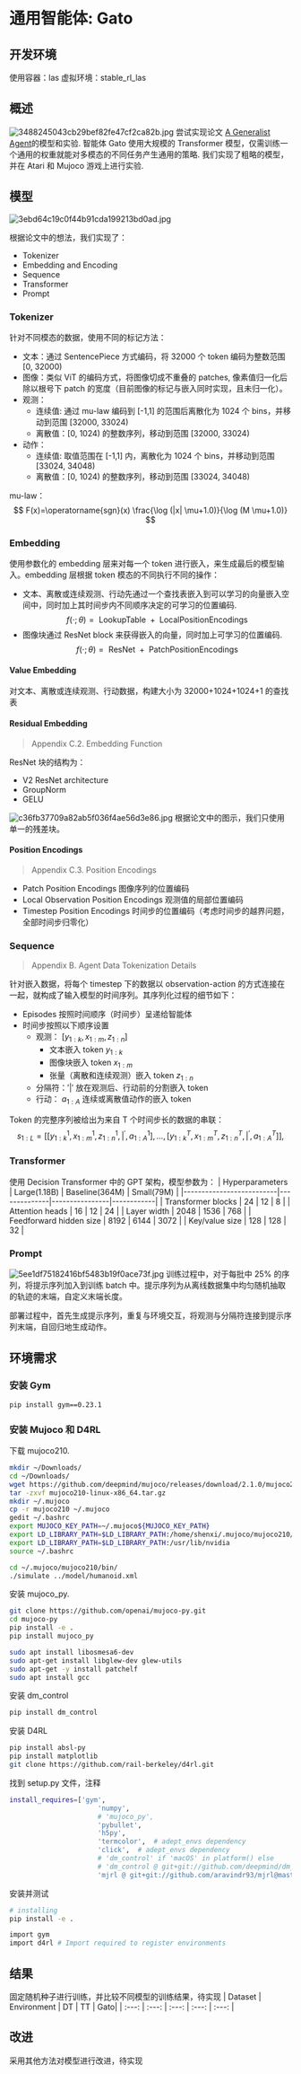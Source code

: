 # 通用智能体: Gato

## 开发环境
使用容器：las
虚拟环境：stable_rl_las

## 概述
![3488245043cb29bef82fe47cf2ca82b.jpg](https://s2.loli.net/2022/10/27/igeTKucDHWvRlMr.jpg)
尝试实现论文 [A Generalist Agent](https://arxiv.org/abs/2205.06175)的模型和实验. 智能体 Gato 使用大规模的 Transformer 模型，仅需训练一个通用的权重就能对多模态的不同任务产生通用的策略. 我们实现了粗略的模型，并在 Atari 和 Mujoco 游戏上进行实验.

## 模型
![3ebd64c19c0f44b91cda199213bd0ad.jpg](https://s2.loli.net/2022/10/27/3ndYFMVJPERCZTI.jpg)

根据论文中的想法，我们实现了：
* Tokenizer
* Embedding and Encoding
* Sequence
* Transformer
* Prompt

### Tokenizer
针对不同模态的数据，使用不同的标记方法：
* 文本：通过 SentencePiece 方式编码，将 32000 个 token 编码为整数范围 [0, 32000)
* 图像：类似 ViT 的编码方式，将图像切成不重叠的 patches, 像素值归一化后除以根号下 patch 的宽度（目前图像的标记与嵌入同时实现，且未归一化）。
* 观测：
  * 连续值: 通过 mu-law 编码到 [-1,1] 的范围后离散化为 1024 个 bins，并移动到范围 [32000, 33024)
  * 离散值：[0, 1024) 的整数序列，移动到范围 [32000, 33024)
* 动作：
  * 连续值: 取值范围在 [-1,1] 内，离散化为 1024 个 bins，并移动到范围 [33024, 34048)
  * 离散值：[0, 1024) 的整数序列，移动到范围 [33024, 34048)

mu-law：
$$
F(x)=\operatorname{sgn}(x) \frac{\log (|x| \mu+1.0)}{\log (M \mu+1.0)}
$$

### Embedding
使用参数化的 embedding 层来对每一个 token 进行嵌入，来生成最后的模型输入。embedding 层根据 token 模态的不同执行不同的操作：
* 文本、离散或连续观测、行动先通过一个查找表嵌入到可以学习的向量嵌入空间中，同时加上其时间步内不同顺序决定的可学习的位置编码.
  $$
  f(\cdot ; \theta)=\text { LookupTable }+\text { LocalPositionEncodings }
  $$
* 图像块通过 ResNet block 来获得嵌入的向量，同时加上可学习的位置编码.
  $$
  f(\cdot ; \theta)=\text { ResNet }+\text { PatchPositionEncodings }
  $$

#### Value Embedding
对文本、离散或连续观测、行动数据，构建大小为 32000+1024+1024+1 的查找表

#### Residual Embedding
> Appendix C.2. Embedding Function

ResNet 块的结构为：
* V2 ResNet architecture
* GroupNorm
* GELU

![c36fb37709a82ab5f036f4ae56d3e86.jpg](https://s2.loli.net/2022/10/27/i3OQz9baWL2spGH.jpg)
根据论文中的图示，我们只使用单一的残差块。

#### Position Encodings
> Appendix C.3. Position Encodings

* Patch Position Encodings 图像序列的位置编码
* Local Observation Position Encodings 观测值的局部位置编码
* Timestep Position Encodings 时间步的位置编码（考虑时间步的越界问题，全部时间步归零化）




### Sequence
> Appendix B. Agent Data Tokenization Details

针对嵌入数据，将每个 timestep 下的数据以 observation-action 的方式连接在一起，就构成了输入模型的时间序列。其序列化过程的细节如下：
* Episodes 按照时间顺序（时间步）呈递给智能体
* 时间步按照以下顺序设置
  * 观测： $\left[y_{1: k}, x_{1: m}, z_{1: n}\right]$
    * 文本嵌入 token $y_{1: k}$ 
    * 图像块嵌入 token $x_{1: m}$
    * 张量（离散和连续观测）嵌入 token $z_{1: n}$ 
  * 分隔符：$'|'$ 放在观测后、行动前的分割嵌入 token
  * 行动： $a_{1: A}$ 连续或离散值动作的嵌入 token

Token 的完整序列被给出为来自 T 个时间步长的数据的串联：
$$
s_{1: L}=\left[\left[y_{1: k}^1, x_{1: m}^1, z_{1: n}^1,\left.\right|^{\prime}, a_{1: A}^1\right], \ldots,\left[y_{1: k}^T, x_{1: m}^T, z_{1: n}^T,\left.\right|^{\prime}, a_{1: A}^T\right]\right],
$$

### Transformer
使用 Decision Transformer 中的 GPT 架构，模型参数为：
| Hyperparameters          | Large(1.18B) | Baseline(364M) | Small(79M) |
|--------------------------|--------------|----------------|------------|
| Transformer blocks       | 24           | 12             | 8          |
| Attention heads          | 16           | 12             | 24         |
| Layer width              | 2048         | 1536           | 768        |
| Feedforward hidden size  | 8192         | 6144           | 3072       |
| Key/value size           | 128          | 128            | 32         |

### Prompt
![5ee1df75182416bf5483b19f0ace73f.jpg](https://s2.loli.net/2022/10/27/FYliV1U7zLSagtR.jpg)
训练过程中，对于每批中 25\% 的序列，将提示序列加入到训练 batch 中。提示序列为从离线数据集中均匀随机抽取的轨迹的末端，自定义末端长度。

部署过程中，首先生成提示序列，重复与环境交互，将观测与分隔符连接到提示序列末端，自回归地生成动作。

## 环境需求
### 安装 Gym
```bash
pip install gym==0.23.1
```
### 安装 Mujoco 和 D4RL
下载 mujoco210.
```bash
mkdir ~/Downloads/
cd ~/Downloads/
wget https://github.com/deepmind/mujoco/releases/download/2.1.0/mujoco210-linux-x86_64.tar.gz
tar -zxvf mujoco210-linux-x86_64.tar.gz
mkdir ~/.mujoco
cp -r mujoco210 ~/.mujoco
gedit ~/.bashrc  
export MUJOCO_KEY_PATH=~/.mujoco${MUJOCO_KEY_PATH}
export LD_LIBRARY_PATH=$LD_LIBRARY_PATH:/home/shenxi/.mujoco/mujoco210/bin
export LD_LIBRARY_PATH=$LD_LIBRARY_PATH:/usr/lib/nvidia
source ~/.bashrc

cd ~/.mujoco/mujoco210/bin/
./simulate ../model/humanoid.xml
```
安装 mujoco_py.
```bash
git clone https://github.com/openai/mujoco-py.git
cd mujoco-py
pip install -e .
pip install mujoco_py
```
```bash
sudo apt install libosmesa6-dev
sudo apt-get install libglew-dev glew-utils
sudo apt-get -y install patchelf
sudo apt install gcc
```
安装 dm_control
```bash
pip install dm_control
```

安装 D4RL
```bash
pip install absl-py
pip install matplotlib
git clone https://github.com/rail-berkeley/d4rl.git
```
找到 setup.py 文件，注释
```bash
install_requires=['gym',
                      'numpy',
                      # 'mujoco_py',
                      'pybullet',
                      'h5py',
                      'termcolor',  # adept_envs dependency
                      'click',  # adept_envs dependency
                      # 'dm_control' if 'macOS' in platform() else
                      # 'dm_control @ git+git://github.com/deepmind/dm_control@master#egg=dm_control',
                      'mjrl @ git+git://github.com/aravindr93/mjrl@master#egg=mjrl'],
```
安装并测试
```bash
# installing
pip install -e .

import gym
import d4rl # Import required to register environments
```

## 结果

固定随机种子进行训练，并比较不同模型的训练结果，待实现
| Dataset | Environment | DT  | TT  | Gato|
| :---: | :---: | :---: | :---: | :---: |

## 改进
采用其他方法对模型进行改进，待实现

